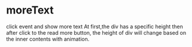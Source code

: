 # moreText
click event and show more text
At first,the div has a specific height then after click to the read more button, the height of div will change based on the inner contents with animation.
